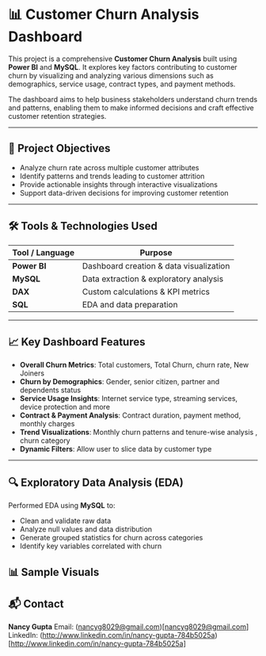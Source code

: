 # 📊 Customer Churn Analysis Dashboard

This project is a comprehensive **Customer Churn Analysis** built using **Power BI** and **MySQL**. It explores key factors contributing to customer churn by visualizing and analyzing various dimensions such as demographics, service usage, contract types, and payment methods.

The dashboard aims to help business stakeholders understand churn trends and patterns, enabling them to make informed decisions and craft effective customer retention strategies.

---

## 📌 Project Objectives

- Analyze churn rate across multiple customer attributes
- Identify patterns and trends leading to customer attrition
- Provide actionable insights through interactive visualizations
- Support data-driven decisions for improving customer retention

---

## 🛠️ Tools & Technologies Used

| Tool / Language  | Purpose                                 |
|------------------|-----------------------------------------|
| **Power BI**     | Dashboard creation & data visualization |
| **MySQL**        | Data extraction & exploratory analysis  |
| **DAX**          | Custom calculations & KPI metrics       |
| **SQL**          | EDA and data preparation                |

---

## 📈 Key Dashboard Features

- **Overall Churn Metrics**: Total customers, Total Churn, churn rate, New Joiners
- **Churn by Demographics**: Gender, senior citizen, partner and dependents status
- **Service Usage Insights**: Internet service type, streaming services, device protection and more
- **Contract & Payment Analysis**: Contract duration, payment method, monthly charges
- **Trend Visualizations**: Monthly churn patterns and tenure-wise analysis , churn category
- **Dynamic Filters**: Allow user to slice data by customer type

---

## 🔍 Exploratory Data Analysis (EDA)

Performed EDA using **MySQL** to:
- Clean and validate raw data
- Analyze null values and data distribution
- Generate grouped statistics for churn across categories
- Identify key variables correlated with churn

## 📊 Sample Visuals



## 📬 Contact
**Nancy Gupta**
Email: (nancyg8029@gmail.com)[nancyg8029@gmail.com]
LinkedIn: (http://www.linkedin.com/in/nancy-gupta-784b5025a)[http://www.linkedin.com/in/nancy-gupta-784b5025a]
